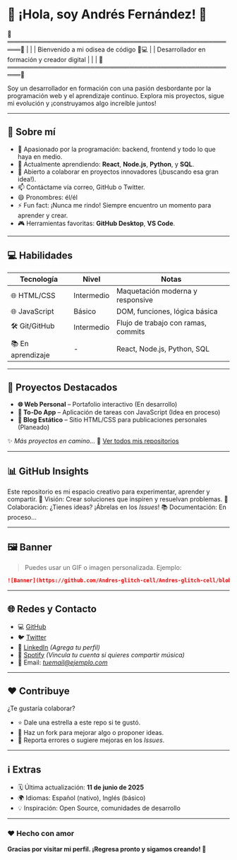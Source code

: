 # 🌌 ¡Hola, soy Andrés Fernández! 👋


🎨═════════════════════════════════════════════════════🎨
|                                                     |
|     Bienvenido a mi odisea de código 🧭💻          |
|     Desarrollador en formación y creador digital    |
|                                                     |
🎨═════════════════════════════════════════════════════🎨


Soy un desarrollador en formación con una pasión desbordante por la programación web y el aprendizaje continuo. Explora mis proyectos, sigue mi evolución y ¡construyamos algo increíble juntos!

---

## 📌 Sobre mí

* 👀 Apasionado por la programación: backend, frontend y todo lo que haya en medio.
* 🌱 Actualmente aprendiendo: **React**, **Node.js**, **Python**, y **SQL**.
* 💞️ Abierto a colaborar en proyectos innovadores (¡buscando esa gran idea!).
* 📫 Contáctame vía correo, GitHub o Twitter.
* 😄 Pronombres: él/él
* ⚡ Fun fact: ¡Nunca me rindo! Siempre encuentro un momento para aprender y crear.
* 🎮 Herramientas favoritas: **GitHub Desktop**, **VS Code**.

---

## 💻 Habilidades

| Tecnología        | Nivel      | Notas                               |
| ----------------- | ---------- | ----------------------------------- |
| 🌐 HTML/CSS       | Intermedio | Maquetación moderna y responsive    |
| 🌐 JavaScript     | Básico     | DOM, funciones, lógica básica       |
| 🛠️ Git/GitHub    | Intermedio | Flujo de trabajo con ramas, commits |
| 📚 En aprendizaje | -          | React, Node.js, Python, SQL         |

---

## 🚀 Proyectos Destacados

* **🌐 Web Personal** – Portafolio interactivo (En desarrollo)
* **📝 To-Do App** – Aplicación de tareas con JavaScript (Idea en proceso)
* **📖 Blog Estático** – Sitio HTML/CSS para publicaciones personales (Planeado)

✨ *Más proyectos en camino...*
🔗 [Ver todos mis repositorios](https://github.com/Andres-glitch-cell)

---

## 📊 GitHub Insights

Este repositorio es mi espacio creativo para experimentar, aprender y compartir.
📌 Visión: Crear soluciones que inspiren y resuelvan problemas.
🤝 Colaboración: ¿Tienes ideas? ¡Ábrelas en los *Issues*!
📚 Documentación: En proceso…

---

## 🖼️ Banner

> Puedes usar un GIF o imagen personalizada.
> Ejemplo:

```md
![Banner](https://github.com/Andres-glitch-cell/Andres-glitch-cell/blob/main/programming-banner.gif)
```

---

## 🌐 Redes y Contacto

* 💻 [GitHub](https://github.com/Andres-glitch-cell)
* 🐦 [Twitter](#)
* 💼 [LinkedIn](#) *(Agrega tu perfil)*
* 🎵 [Spotify](#) *(Vincula tu cuenta si quieres compartir música)*
* 📧 Email: *[tuemail@ejemplo.com](mailto:tuemail@ejemplo.com)*

---

## ❤️ Contribuye

¿Te gustaría colaborar?

* ⭐ Dale una estrella a este repo si te gustó.
* 🍴 Haz un fork para mejorar algo o proponer ideas.
* 🐛 Reporta errores o sugiere mejoras en los *Issues*.

---

## ℹ️ Extras

* 🗓️ Última actualización: **11 de junio de 2025**
* 🌍 Idiomas: Español (nativo), Inglés (básico)
* 💡 Inspiración: Open Source, comunidades de desarrollo

---

### ❤️ Hecho con amor

**Gracias por visitar mi perfil. ¡Regresa pronto y sigamos creando! 🚀**
